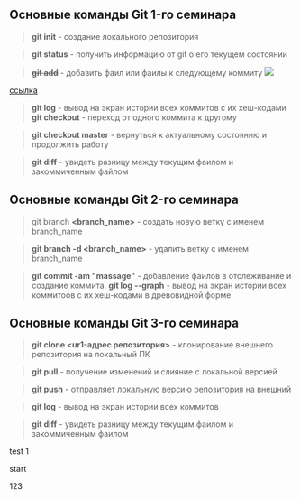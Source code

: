 ## Основные команды Git 1-го семинара

> **git init** - создание локального репозитория

> **git status** - получить информацию от git о его текущем состоянии

> ~~**git add**~~ - добавить фаил или фаилы к следующему коммиту
![](fonstola.ru_95182.jpg)

[cсылка](https://yandex.ru/images/search?pos=0&img_url=http%3A%2F%2Ffikiwiki.com%2Fuploads%2Fposts%2F2022-02%2F1644918620_17-fikiwiki-com-p-krasivie-kartinki-visokogo-razresheniya-19.jpg&text=%D0%BA%D0%B0%D1%80%D1%82%D0%B8%D0%BD%D0%BA%D0%B8&lr=213&rpt=simage&source=serp)
> **git log** - вывод на экран истории всех коммитов с их хеш-кодами
> **git checkout** - переход от одного коммита к другому

> **git checkout master** - вернуться к актуальному состоянию и продолжить работу

> **git diff** - увидеть разницу между текущим фаилом и закоммиченным файлом

## Основные команды Git 2-го семинара

> git branch **<branch_name>** - создать новую ветку с именем branch_name

> **git branch -d <branch_name>** - удалить ветку с именем branch_name





> **git commit -am "massage"** - добавление фаилов в отслеживание и создание коммита.
> **git log --graph** - вывод на экран истории всех коммитоов с их хеш-кодами в древовидной форме

## Основные команды Git 3-го семинара

> **git clone <ur1-адрес репозитория>** - клонирование внешнего репозитория на локальный ПК

> **git pull** - получение изменений и слияние с локальной версией

> **git push** - отправляет локальную версию репозитория на внешний

> **git log** - вывод на экран истории всех коммитов

> **git diff** - увидеть разницу между текущим фаилом и закоммиченным фаилом

test 1

start

123